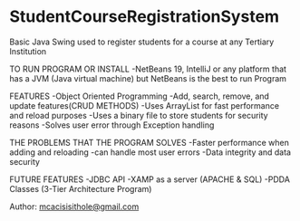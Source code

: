# StudentCourseRegistrationSystem
Basic Java Swing used to register students for a course at any Tertiary Institution


TO RUN PROGRAM OR INSTALL
-NetBeans 19, IntelliJ or any platform that has a JVM (Java virtual machine)
 but NetBeans is the best to run Program


FEATURES
-Object Oriented Programming
-Add, search, remove, and update features(CRUD METHODS)
-Uses ArrayList for fast performance and reload purposes
-Uses a binary file to store students for security reasons 
-Solves user error through Exception handling


THE PROBLEMS THAT THE PROGRAM SOLVES
-Faster performance when adding and reloading
-can handle most user errors
-Data integrity and data security


FUTURE FEATURES
-JDBC API
-XAMP as a server (APACHE & SQL)
-PDDA Classes (3-Tier Architecture Program)


Author: mcacisisithole@gmail.com

